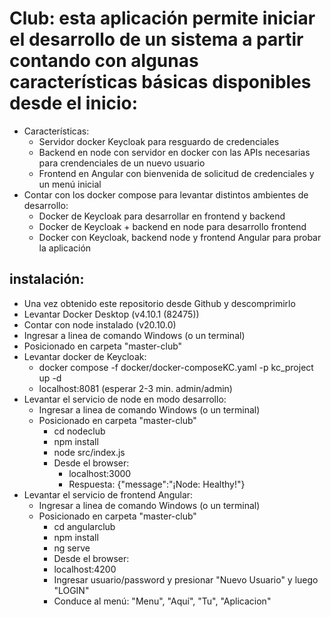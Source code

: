 # Club: esta aplicación permite iniciar el desarrollo de un sistema a partir contando con algunas características básicas disponibles desde el inicio:
- Características:
  - Servidor docker Keycloak para resguardo de credenciales
  - Backend en node con servidor en docker con las APIs necesarias para crendenciales de un nuevo usuario
  - Frontend en Angular con bienvenida de solicitud de credenciales y un menú inicial
- Contar con los docker compose para levantar distintos ambientes de desarrollo:
  - Docker de Keycloak para desarrollar en frontend y backend
  - Docker de Keycloak + backend en node para desarrollo frontend
  - Docker con Keycloak, backend node y frontend Angular para probar la aplicación

## instalación:
- Una vez obtenido este repositorio desde Github y descomprimirlo
- Levantar Docker Desktop (v4.10.1 (82475))
- Contar con node instalado (v20.10.0)
- Ingresar a linea de comando Windows (o un terminal)
- Posicionado en carpeta "master-club"
- Levantar docker de Keycloak: 
  - docker compose -f docker/docker-composeKC.yaml -p kc_project up -d
  - localhost:8081 (esperar 2-3 min. admin/admin)
- Levantar el servicio de node en modo desarrollo:
  - Ingresar a linea de comando Windows (o un terminal)
  - Posicionado en carpeta "master-club"
    - cd nodeclub
    - npm install
    - node src/index.js 
    - Desde el browser:
      - localhost:3000
      - Respuesta: {"message":"¡Node: Healthy!"}
- Levantar el servicio de frontend Angular:
  - Ingresar a linea de comando Windows (o un terminal)
  - Posicionado en carpeta "master-club"
    - cd angularclub
    - npm install
    - ng serve
    - Desde el browser:
    - localhost:4200
    - Ingresar usuario/password y presionar "Nuevo Usuario" y luego "LOGIN"
    - Conduce al menú: "Menu", "Aquí", "Tu", "Aplicacion" 


